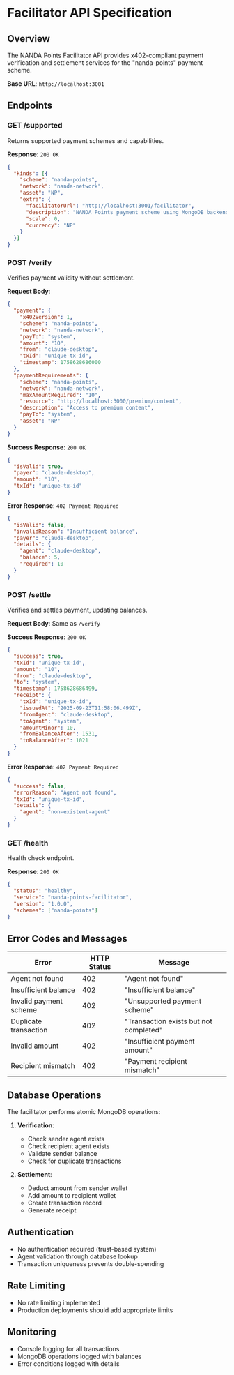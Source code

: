 # Facilitator API Specification

## Overview

The NANDA Points Facilitator API provides x402-compliant payment verification and settlement services for the "nanda-points" payment scheme.

**Base URL**: `http://localhost:3001`

## Endpoints

### GET /supported

Returns supported payment schemes and capabilities.

**Response**: `200 OK`
```json
{
  "kinds": [{
    "scheme": "nanda-points",
    "network": "nanda-network",
    "asset": "NP",
    "extra": {
      "facilitatorUrl": "http://localhost:3001/facilitator",
      "description": "NANDA Points payment scheme using MongoDB backend",
      "scale": 0,
      "currency": "NP"
    }
  }]
}
```

### POST /verify

Verifies payment validity without settlement.

**Request Body**:
```json
{
  "payment": {
    "x402Version": 1,
    "scheme": "nanda-points",
    "network": "nanda-network",
    "payTo": "system",
    "amount": "10",
    "from": "claude-desktop",
    "txId": "unique-tx-id",
    "timestamp": 1758628686000
  },
  "paymentRequirements": {
    "scheme": "nanda-points",
    "network": "nanda-network",
    "maxAmountRequired": "10",
    "resource": "http://localhost:3000/premium/content",
    "description": "Access to premium content",
    "payTo": "system",
    "asset": "NP"
  }
}
```

**Success Response**: `200 OK`
```json
{
  "isValid": true,
  "payer": "claude-desktop",
  "amount": "10",
  "txId": "unique-tx-id"
}
```

**Error Response**: `402 Payment Required`
```json
{
  "isValid": false,
  "invalidReason": "Insufficient balance",
  "payer": "claude-desktop",
  "details": {
    "agent": "claude-desktop",
    "balance": 5,
    "required": 10
  }
}
```

### POST /settle

Verifies and settles payment, updating balances.

**Request Body**: Same as `/verify`

**Success Response**: `200 OK`
```json
{
  "success": true,
  "txId": "unique-tx-id",
  "amount": "10",
  "from": "claude-desktop",
  "to": "system",
  "timestamp": 1758628686499,
  "receipt": {
    "txId": "unique-tx-id",
    "issuedAt": "2025-09-23T11:58:06.499Z",
    "fromAgent": "claude-desktop",
    "toAgent": "system",
    "amountMinor": 10,
    "fromBalanceAfter": 1531,
    "toBalanceAfter": 1021
  }
}
```

**Error Response**: `402 Payment Required`
```json
{
  "success": false,
  "errorReason": "Agent not found",
  "txId": "unique-tx-id",
  "details": {
    "agent": "non-existent-agent"
  }
}
```

### GET /health

Health check endpoint.

**Response**: `200 OK`
```json
{
  "status": "healthy",
  "service": "nanda-points-facilitator",
  "version": "1.0.0",
  "schemes": ["nanda-points"]
}
```

## Error Codes and Messages

| Error | HTTP Status | Message |
|-------|-------------|---------|
| Agent not found | 402 | "Agent not found" |
| Insufficient balance | 402 | "Insufficient balance" |
| Invalid payment scheme | 402 | "Unsupported payment scheme" |
| Duplicate transaction | 402 | "Transaction exists but not completed" |
| Invalid amount | 402 | "Insufficient payment amount" |
| Recipient mismatch | 402 | "Payment recipient mismatch" |

## Database Operations

The facilitator performs atomic MongoDB operations:

1. **Verification**:
   - Check sender agent exists
   - Check recipient agent exists
   - Validate sender balance
   - Check for duplicate transactions

2. **Settlement**:
   - Deduct amount from sender wallet
   - Add amount to recipient wallet
   - Create transaction record
   - Generate receipt

## Authentication

- No authentication required (trust-based system)
- Agent validation through database lookup
- Transaction uniqueness prevents double-spending

## Rate Limiting

- No rate limiting implemented
- Production deployments should add appropriate limits

## Monitoring

- Console logging for all transactions
- MongoDB operations logged with balances
- Error conditions logged with details